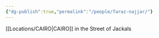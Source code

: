 ```yaml
---
{"dg-publish":true,"permalink":"/people/faraz-najjar/"}
---
```


[[Locations/CAIRO\|CAIRO]] in the Street of Jackals